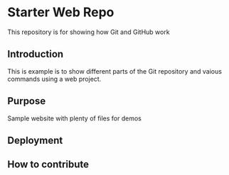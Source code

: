 # Starter Web Repo

This repository is for showing how Git and GitHub work

## Introduction

This is example is to show different parts of the Git repository and vaious commands using a web project.

## Purpose

Sample website with plenty of files for demos

## Deployment

## How to contribute